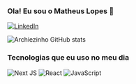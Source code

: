 ### Ola! Eu sou o Matheus Lopes 👋

[![LinkedIn](https://img.shields.io/badge/LinkedIn-0077B5?style=for-the-badge&logo=linkedin&logoColor=white)](https://www.linkedin.com/in/matheus-lopes-b95a98279/)

![Archiezinho GitHub stats](https://github-readme-stats-sigma-five.vercel.app/api/top-langs/?username=Archiezinho&theme=dracula&hide_border=false&&layout=compact)

### Tecnologias que eu uso no meu dia

![Next JS](https://img.shields.io/badge/Next-black?style=for-the-badge&logo=next.js&logoColor=white)
![React](https://img.shields.io/badge/React-20232A?style=for-the-badge&logo=react&logoColor=61DAFB)
![JavaScript](https://img.shields.io/badge/JavaScript-323330?style=for-the-badge&logo=javascript&logoColor=F7DF1E)
